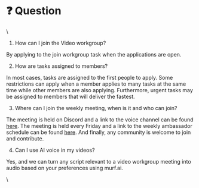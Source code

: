 # ❓ Question

\


1. How can I join the Video workgroup?

By applying to the join workgroup task when the applications are open.

2. How are tasks assigned to members?

In most cases, tasks are assigned to the first people to apply. Some restrictions can apply when a member applies to many tasks at the same time while other members are also applying. Furthermore, urgent tasks may be assigned to members that will deliver the fastest.&#x20;

3. Where can I join the weekly meeting, when is it and who can join?

The meeting is held on Discord and a link to the voice channel can be found [here](https://vw-snetambassadors.carrd.co/). The meeting is held every Friday and a link to the weekly ambassador schedule can be found [here](https://calendar.google.com/calendar/embed?src=singularitynetambassadors%40gmail.com\&ctz=UTC). And finally, any community is welcome to join and contribute.

4. &#x20;Can I use AI voice in my videos?

Yes, and we can turn any script relevant to a video workgroup meeting into audio based on your preferences using murf.ai.

\
